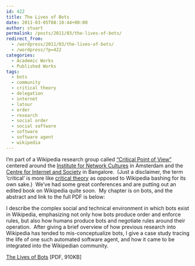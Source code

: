 ```yaml
---
id: 422
title: The Lives of Bots
date: 2011-03-05T08:10:44+00:00
author: stuart
permalink: /posts/2011/03/the-lives-of-bots/
redirect_from:
  - /wordpress/2011/03/the-lives-of-bots/
  - /wordpress/?p=422
categories:
  - Academic Works
  - Published Works
tags:
  - bots
  - community
  - critical theory
  - delegation
  - internet
  - latour
  - order
  - research
  - social order
  - social software
  - software
  - software agent
  - wikipedia
---
```

I&#8217;m part of a Wikipedia research group called [&#8220;Critical Point of View&#8221;](http://networkcultures.org/wpmu/cpov/) centered around the [Institute for Network Cultures](http://networkcultures.org/wpmu/portal/) in Amsterdam and the [Centre for Internet and Society](http://www.cis-india.org/) in Bangalore.  (Just a disclaimer, the term &#8216;critical&#8217; is more like <a href="http://enwp.org/Critical_theory" target="_blank">critical theory</a> as opposed to Wikipedia bashing for its own sake.)  We&#8217;ve had some great conferences and are putting out an edited book on Wikipedia quite soon.  My chapter is on bots, and the abstract and link to the full PDF is below:

I describe the complex social and technical environment in which bots exist in Wikipedia, emphasizing not only how bots produce order and enforce rules, but also how humans produce bots and negotiate rules around their operation.  After giving a brief overview of how previous research into Wikipedia has tended to mis-conceptualize bots, I give a case study tracing the life of one such automated software agent, and how it came to be integrated into the Wikipedian community.

[The Lives of Bots](http://www.stuartgeiger.com/lives-of-bots-wikipedia-cpov.pdf) [PDF, 910KB]